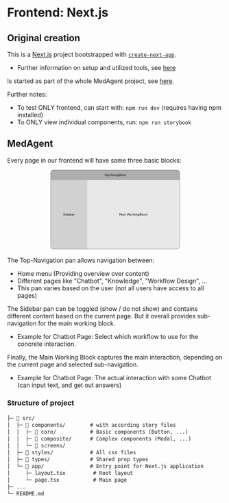 # Frontend: Next.js

## Original creation
This is a [Next.js](https://nextjs.org) project bootstrapped with [`create-next-app`](https://nextjs.org/docs/app/api-reference/cli/create-next-app).
- Further information on setup and utilized tools, see [here](./SetupGuide.md)

Is started as part of the whole MedAgent project, see [here](../README.md#installation).

Further notes:
- To test ONLY frontend, can start with: `npm run dev` (requires having npm installed)
- To ONLY view individual components, run: `npm run storybook`

## MedAgent
Every page in our frontend will have same three basic blocks:

<!--suppress CheckImageSize -->
<center><img src="assets/visualization_frontend/frontend_blocks.png" width="60%" alt="basic blocks"></center>

The Top-Navigation pan allows navigation between:
- Home menu (Providing overview over content)
- Different pages like "Chatbot", "Knowledge", "Workflow Design", ...
- This pan varies based on the user (not all users have access to all pages)

The Sidebar pan can be toggled (show / do not show) and contains different content based on the current page. But it overall provides sub-navigation for the main working block.
- Example for Chatbot Page: Select which workflow to use for the concrete interaction.

Finally, the Main Working Block captures the main interaction, depending on the current page and selected sub-navigation.
- Example for Chatbot Page: The actual interaction with some Chatbot (can input text, and get out answers)

### Structure of project
```
├─ 📁 src/
│  ├─ 📁 components/        # with according story files
│  │  ├─ 📁 core/           # Basic components (Button, ...)
│  │  ├─ 📁 composite/      # Complex components (Modal, ...)
│  │  └─ 📁 screens/        
│  ├─ 📁 styles/            # All css files
│  ├─ 📁 types/             # Shared prop types
│  └─ 📁 app/               # Entry point for Next.js application
│     ├─ layout.tsx         # Root layout
│     └─ page.tsx           # Main page
├─ ...
└─ README.md        
```

